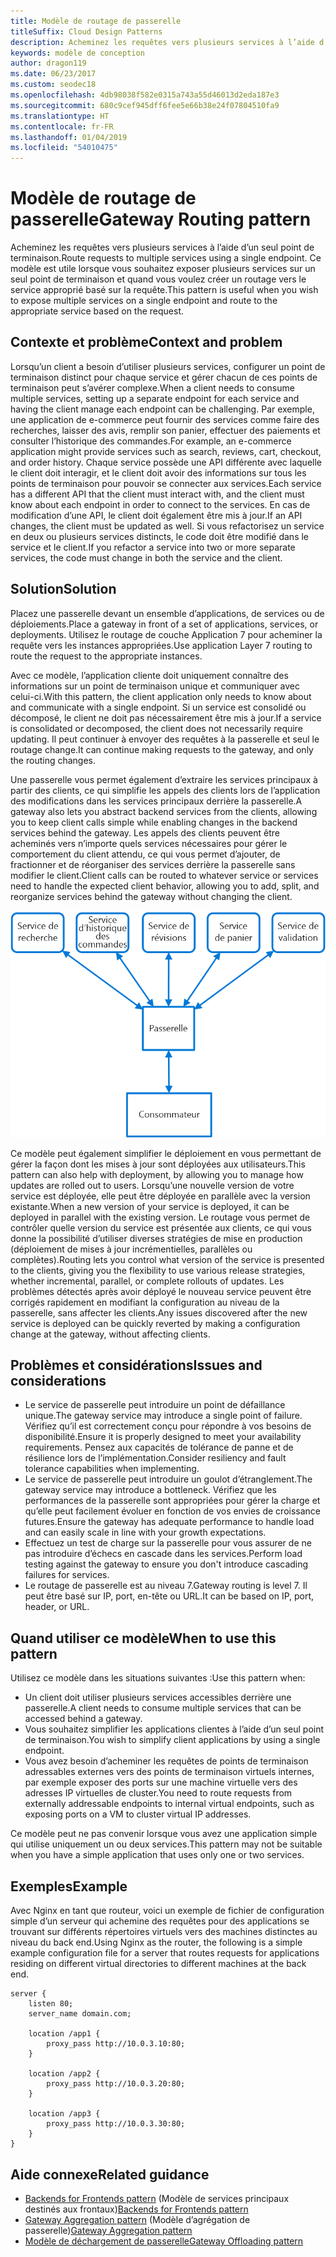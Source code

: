 ```yaml
---
title: Modèle de routage de passerelle
titleSuffix: Cloud Design Patterns
description: Acheminez les requêtes vers plusieurs services à l’aide d’un seul point de terminaison.
keywords: modèle de conception
author: dragon119
ms.date: 06/23/2017
ms.custom: seodec18
ms.openlocfilehash: 4db98038f582e0315a743a55d46013d2eda187e3
ms.sourcegitcommit: 680c9cef945dff6fee5e66b38e24f07804510fa9
ms.translationtype: HT
ms.contentlocale: fr-FR
ms.lasthandoff: 01/04/2019
ms.locfileid: "54010475"
---
```

# <a name="gateway-routing-pattern"></a><span data-ttu-id="1c3b2-104">Modèle de routage de passerelle</span><span class="sxs-lookup"><span data-stu-id="1c3b2-104">Gateway Routing pattern</span></span>

<span data-ttu-id="1c3b2-105">Acheminez les requêtes vers plusieurs services à l’aide d’un seul point de terminaison.</span><span class="sxs-lookup"><span data-stu-id="1c3b2-105">Route requests to multiple services using a single endpoint.</span></span> <span data-ttu-id="1c3b2-106">Ce modèle est utile lorsque vous souhaitez exposer plusieurs services sur un seul point de terminaison et quand vous voulez créer un routage vers le service approprié basé sur la requête.</span><span class="sxs-lookup"><span data-stu-id="1c3b2-106">This pattern is useful when you wish to expose multiple services on a single endpoint and route to the appropriate service based on the request.</span></span>

## <a name="context-and-problem"></a><span data-ttu-id="1c3b2-107">Contexte et problème</span><span class="sxs-lookup"><span data-stu-id="1c3b2-107">Context and problem</span></span>

<span data-ttu-id="1c3b2-108">Lorsqu’un client a besoin d’utiliser plusieurs services, configurer un point de terminaison distinct pour chaque service et gérer chacun de ces points de terminaison peut s’avérer complexe.</span><span class="sxs-lookup"><span data-stu-id="1c3b2-108">When a client needs to consume multiple services, setting up a separate endpoint for each service and having the client manage each endpoint can be challenging.</span></span> <span data-ttu-id="1c3b2-109">Par exemple, une application de e-commerce peut fournir des services comme faire des recherches, laisser des avis, remplir son panier, effectuer des paiements et consulter l’historique des commandes.</span><span class="sxs-lookup"><span data-stu-id="1c3b2-109">For example, an e-commerce application might provide services such as search, reviews, cart, checkout, and order history.</span></span> <span data-ttu-id="1c3b2-110">Chaque service possède une API différente avec laquelle le client doit interagir, et le client doit avoir des informations sur tous les points de terminaison pour pouvoir se connecter aux services.</span><span class="sxs-lookup"><span data-stu-id="1c3b2-110">Each service has a different API that the client must interact with, and the client must know about each endpoint in order to connect to the services.</span></span> <span data-ttu-id="1c3b2-111">En cas de modification d’une API, le client doit également être mis à jour.</span><span class="sxs-lookup"><span data-stu-id="1c3b2-111">If an API changes, the client must be updated as well.</span></span> <span data-ttu-id="1c3b2-112">Si vous refactorisez un service en deux ou plusieurs services distincts, le code doit être modifié dans le service et le client.</span><span class="sxs-lookup"><span data-stu-id="1c3b2-112">If you refactor a service into two or more separate services, the code must change in both the service and the client.</span></span>

## <a name="solution"></a><span data-ttu-id="1c3b2-113">Solution</span><span class="sxs-lookup"><span data-stu-id="1c3b2-113">Solution</span></span>

<span data-ttu-id="1c3b2-114">Placez une passerelle devant un ensemble d’applications, de services ou de déploiements.</span><span class="sxs-lookup"><span data-stu-id="1c3b2-114">Place a gateway in front of a set of applications, services, or deployments.</span></span> <span data-ttu-id="1c3b2-115">Utilisez le routage de couche Application 7 pour acheminer la requête vers les instances appropriées.</span><span class="sxs-lookup"><span data-stu-id="1c3b2-115">Use application Layer 7 routing to route the request to the appropriate instances.</span></span>

<span data-ttu-id="1c3b2-116">Avec ce modèle, l’application cliente doit uniquement connaître des informations sur un point de terminaison unique et communiquer avec celui-ci.</span><span class="sxs-lookup"><span data-stu-id="1c3b2-116">With this pattern, the client application only needs to know about and communicate with a single endpoint.</span></span> <span data-ttu-id="1c3b2-117">Si un service est consolidé ou décomposé, le client ne doit pas nécessairement être mis à jour.</span><span class="sxs-lookup"><span data-stu-id="1c3b2-117">If a service is consolidated or decomposed, the client does not necessarily require updating.</span></span> <span data-ttu-id="1c3b2-118">Il peut continuer à envoyer des requêtes à la passerelle et seul le routage change.</span><span class="sxs-lookup"><span data-stu-id="1c3b2-118">It can continue making requests to the gateway, and only the routing changes.</span></span>

<span data-ttu-id="1c3b2-119">Une passerelle vous permet également d’extraire les services principaux à partir des clients, ce qui simplifie les appels des clients lors de l’application des modifications dans les services principaux derrière la passerelle.</span><span class="sxs-lookup"><span data-stu-id="1c3b2-119">A gateway also lets you abstract backend services from the clients, allowing you to keep client calls simple while enabling changes in the backend services behind the gateway.</span></span> <span data-ttu-id="1c3b2-120">Les appels des clients peuvent être acheminés vers n’importe quels services nécessaires pour gérer le comportement du client attendu, ce qui vous permet d’ajouter, de fractionner et de réorganiser des services derrière la passerelle sans modifier le client.</span><span class="sxs-lookup"><span data-stu-id="1c3b2-120">Client calls can be routed to whatever service or services need to handle the expected client behavior, allowing you to add, split, and reorganize services behind the gateway without changing the client.</span></span>

![Diagramme du modèle de routage de passerelle](./_images/gateway-routing.png)

<span data-ttu-id="1c3b2-122">Ce modèle peut également simplifier le déploiement en vous permettant de gérer la façon dont les mises à jour sont déployées aux utilisateurs.</span><span class="sxs-lookup"><span data-stu-id="1c3b2-122">This pattern can also help with deployment, by allowing you to manage how updates are rolled out to users.</span></span> <span data-ttu-id="1c3b2-123">Lorsqu’une nouvelle version de votre service est déployée, elle peut être déployée en parallèle avec la version existante.</span><span class="sxs-lookup"><span data-stu-id="1c3b2-123">When a new version of your service is deployed, it can be deployed in parallel with the existing version.</span></span> <span data-ttu-id="1c3b2-124">Le routage vous permet de contrôler quelle version du service est présentée aux clients, ce qui vous donne la possibilité d’utiliser diverses stratégies de mise en production (déploiement de mises à jour incrémentielles, parallèles ou complètes).</span><span class="sxs-lookup"><span data-stu-id="1c3b2-124">Routing lets you control what version of the service is presented to the clients, giving you the flexibility to use various release strategies, whether incremental, parallel, or complete rollouts of updates.</span></span> <span data-ttu-id="1c3b2-125">Les problèmes détectés après avoir déployé le nouveau service peuvent être corrigés rapidement en modifiant la configuration au niveau de la passerelle, sans affecter les clients.</span><span class="sxs-lookup"><span data-stu-id="1c3b2-125">Any issues discovered after the new service is deployed can be quickly reverted by making a configuration change at the gateway, without affecting clients.</span></span>

## <a name="issues-and-considerations"></a><span data-ttu-id="1c3b2-126">Problèmes et considérations</span><span class="sxs-lookup"><span data-stu-id="1c3b2-126">Issues and considerations</span></span>

- <span data-ttu-id="1c3b2-127">Le service de passerelle peut introduire un point de défaillance unique.</span><span class="sxs-lookup"><span data-stu-id="1c3b2-127">The gateway service may introduce a single point of failure.</span></span> <span data-ttu-id="1c3b2-128">Vérifiez qu’il est correctement conçu pour répondre à vos besoins de disponibilité.</span><span class="sxs-lookup"><span data-stu-id="1c3b2-128">Ensure it is properly designed to meet your availability requirements.</span></span> <span data-ttu-id="1c3b2-129">Pensez aux capacités de tolérance de panne et de résilience lors de l’implémentation.</span><span class="sxs-lookup"><span data-stu-id="1c3b2-129">Consider resiliency and fault tolerance capabilities when implementing.</span></span>
- <span data-ttu-id="1c3b2-130">Le service de passerelle peut introduire un goulot d’étranglement.</span><span class="sxs-lookup"><span data-stu-id="1c3b2-130">The gateway service may introduce a bottleneck.</span></span> <span data-ttu-id="1c3b2-131">Vérifiez que les performances de la passerelle sont appropriées pour gérer la charge et qu’elle peut facilement évoluer en fonction de vos envies de croissance futures.</span><span class="sxs-lookup"><span data-stu-id="1c3b2-131">Ensure the gateway has adequate performance to handle load and can easily scale in line with your growth expectations.</span></span>
- <span data-ttu-id="1c3b2-132">Effectuez un test de charge sur la passerelle pour vous assurer de ne pas introduire d’échecs en cascade dans les services.</span><span class="sxs-lookup"><span data-stu-id="1c3b2-132">Perform load testing against the gateway to ensure you don't introduce cascading failures for services.</span></span>
- <span data-ttu-id="1c3b2-133">Le routage de passerelle est au niveau 7.</span><span class="sxs-lookup"><span data-stu-id="1c3b2-133">Gateway routing is level 7.</span></span> <span data-ttu-id="1c3b2-134">Il peut être basé sur IP, port, en-tête ou URL.</span><span class="sxs-lookup"><span data-stu-id="1c3b2-134">It can be based on IP, port, header, or URL.</span></span>

## <a name="when-to-use-this-pattern"></a><span data-ttu-id="1c3b2-135">Quand utiliser ce modèle</span><span class="sxs-lookup"><span data-stu-id="1c3b2-135">When to use this pattern</span></span>

<span data-ttu-id="1c3b2-136">Utilisez ce modèle dans les situations suivantes :</span><span class="sxs-lookup"><span data-stu-id="1c3b2-136">Use this pattern when:</span></span>

- <span data-ttu-id="1c3b2-137">Un client doit utiliser plusieurs services accessibles derrière une passerelle.</span><span class="sxs-lookup"><span data-stu-id="1c3b2-137">A client needs to consume multiple services that can be accessed behind a gateway.</span></span>
- <span data-ttu-id="1c3b2-138">Vous souhaitez simplifier les applications clientes à l’aide d’un seul point de terminaison.</span><span class="sxs-lookup"><span data-stu-id="1c3b2-138">You wish to simplify client applications by using a single endpoint.</span></span>
- <span data-ttu-id="1c3b2-139">Vous avez besoin d’acheminer les requêtes de points de terminaison adressables externes vers des points de terminaison virtuels internes, par exemple exposer des ports sur une machine virtuelle vers des adresses IP virtuelles de cluster.</span><span class="sxs-lookup"><span data-stu-id="1c3b2-139">You need to route requests from externally addressable endpoints to internal virtual endpoints, such as exposing ports on a VM to cluster virtual IP addresses.</span></span>

<span data-ttu-id="1c3b2-140">Ce modèle peut ne pas convenir lorsque vous avez une application simple qui utilise uniquement un ou deux services.</span><span class="sxs-lookup"><span data-stu-id="1c3b2-140">This pattern may not be suitable when you have a simple application that uses only one or two services.</span></span>

## <a name="example"></a><span data-ttu-id="1c3b2-141">Exemples</span><span class="sxs-lookup"><span data-stu-id="1c3b2-141">Example</span></span>

<span data-ttu-id="1c3b2-142">Avec Nginx en tant que routeur, voici un exemple de fichier de configuration simple d’un serveur qui achemine des requêtes pour des applications se trouvant sur différents répertoires virtuels vers des machines distinctes au niveau du back end.</span><span class="sxs-lookup"><span data-stu-id="1c3b2-142">Using Nginx as the router, the following is a simple example configuration file for a server that routes requests for applications residing on different virtual directories to different machines at the back end.</span></span>

```console
server {
    listen 80;
    server_name domain.com;

    location /app1 {
        proxy_pass http://10.0.3.10:80;
    }

    location /app2 {
        proxy_pass http://10.0.3.20:80;
    }

    location /app3 {
        proxy_pass http://10.0.3.30:80;
    }
}
```

## <a name="related-guidance"></a><span data-ttu-id="1c3b2-143">Aide connexe</span><span class="sxs-lookup"><span data-stu-id="1c3b2-143">Related guidance</span></span>

- <span data-ttu-id="1c3b2-144">[Backends for Frontends pattern](./backends-for-frontends.md) (Modèle de services principaux destinés aux frontaux)</span><span class="sxs-lookup"><span data-stu-id="1c3b2-144">[Backends for Frontends pattern](./backends-for-frontends.md)</span></span>
- <span data-ttu-id="1c3b2-145">[Gateway Aggregation pattern](./gateway-aggregation.md) (Modèle d’agrégation de passerelle)</span><span class="sxs-lookup"><span data-stu-id="1c3b2-145">[Gateway Aggregation pattern](./gateway-aggregation.md)</span></span>
- [<span data-ttu-id="1c3b2-146">Modèle de déchargement de passerelle</span><span class="sxs-lookup"><span data-stu-id="1c3b2-146">Gateway Offloading pattern</span></span>](./gateway-offloading.md)
